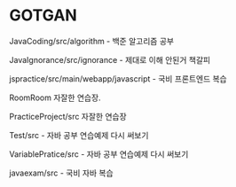 # GOTGAN
<p>JavaCoding/src/algorithm - 백준 알고리즘 공부</p>
<p>JavaIgnorance/src/ignorance  - 제대로 이해 안된거 책갈피</p>
<p>jspractice/src/main/webapp/javascript - 국비 프론트엔드 복습</p>
<p>RoomRoom 자잘한 연습장.</p>
<p>PracticeProject/src 자잘한 연습장</p>
<p>Test/src - 자바 공부 연습예제 다시 써보기</p>
<p>VariablePratice/src - 자바 공부 연습예제 다시 써보기</p>
<p>javaexam/src - 국비 자바 복습</p>
